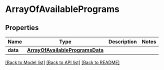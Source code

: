# ArrayOfAvailablePrograms

## Properties
Name | Type | Description | Notes
------------ | ------------- | ------------- | -------------
**data** | [**ArrayOfAvailableProgramsData**](ArrayOfAvailableProgramsData.md) |  | 

[[Back to Model list]](../README.md#documentation-for-models) [[Back to API list]](../README.md#documentation-for-api-endpoints) [[Back to README]](../README.md)


